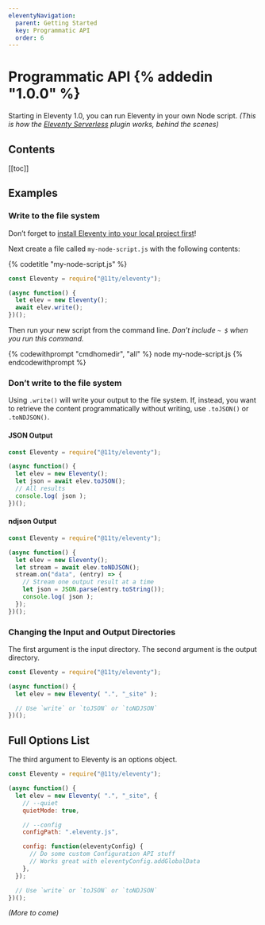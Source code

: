 ```yaml
---
eleventyNavigation:
  parent: Getting Started
  key: Programmatic API
  order: 6
---
```

# Programmatic API {% addedin "1.0.0" %}<!-- Beta 10 or Canary 50 -->

Starting in Eleventy 1.0, you can run Eleventy in your own Node script. _(This is how the [Eleventy Serverless](/docs/plugins/serverless/) plugin works, behind the scenes)_

## Contents

[[toc]]

## Examples

### Write to the file system

Don’t forget to [install Eleventy into your local project first](/docs/getting-started/#step-2-install-eleventy)!

Next create a file called `my-node-script.js` with the following contents:

{% codetitle "my-node-script.js" %}

```js
const Eleventy = require("@11ty/eleventy");

(async function() {
  let elev = new Eleventy();
  await elev.write();
})();
```

Then run your new script from the command line. _Don’t include `~ $` when you run this command._

{% codewithprompt "cmdhomedir", "all" %}
node my-node-script.js
{% endcodewithprompt %}

### Don’t write to the file system

Using `.write()` will write your output to the file system. If, instead, you want to retrieve the content programmatically without writing, use `.toJSON()` or `.toNDJSON()`.

#### JSON Output

```js
const Eleventy = require("@11ty/eleventy");

(async function() {
  let elev = new Eleventy();
  let json = await elev.toJSON();
  // All results
  console.log( json );
})();
```

#### ndjson Output

```js
const Eleventy = require("@11ty/eleventy");

(async function() {
  let elev = new Eleventy();
  let stream = await elev.toNDJSON();
  stream.on("data", (entry) => {
    // Stream one output result at a time
    let json = JSON.parse(entry.toString());
    console.log( json );
  });
})();
```

### Changing the Input and Output Directories

The first argument is the input directory. The second argument is the output directory.

```js
const Eleventy = require("@11ty/eleventy");

(async function() {
  let elev = new Eleventy( ".", "_site" );

  // Use `write` or `toJSON` or `toNDJSON`
})();
```

## Full Options List

The third argument to Eleventy is an options object.

```js
const Eleventy = require("@11ty/eleventy");

(async function() {
  let elev = new Eleventy( ".", "_site", {
    // --quiet
    quietMode: true,

    // --config
    configPath: ".eleventy.js",

    config: function(eleventyConfig) {
      // Do some custom Configuration API stuff
      // Works great with eleventyConfig.addGlobalData
    },
  });

  // Use `write` or `toJSON` or `toNDJSON`
})();
```

_(More to come)_

<!--
    // Only useful if the first argument above is a single file (or glob)
    inputDir: ".",
-->
